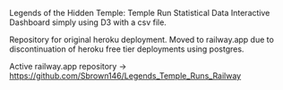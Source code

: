 Legends of the Hidden Temple: Temple Run Statistical Data Interactive Dashboard simply using D3 with a csv file.

Repository for original heroku deployment.  Moved to railway.app due to discontinuation of heroku free tier deployments using postgres. 

Active railway.app repository -> https://github.com/Sbrown146/Legends_Temple_Runs_Railway
